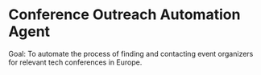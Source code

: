 # Conference Outreach Automation Agent
 Goal: To automate the process of finding and contacting event organizers for relevant tech conferences in Europe.
